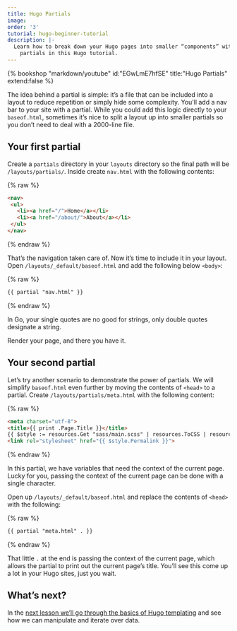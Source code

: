 ```yaml
---
title: Hugo Partials
image: 
order: '3'
tutorial: hugo-beginner-tutorial
description: |-
  Learn how to break down your Hugo pages into smaller “components” with
    partials in this Hugo tutorial.
---
```


{% bookshop "markdown/youtube" id:"EGwLmE7hfSE" title:"Hugo Partials" extend:false %}

The idea behind a partial is simple: it’s a file that can be included into a layout to reduce repetition or simply hide some complexity. You’ll add a nav bar to your site with a partial. While you could add this logic directly to your `baseof.html`, sometimes it’s nice to split a layout up into smaller partials so you don’t need to deal with a 2000-line file.

## Your first partial

Create a `partials` directory in your `layouts` directory so the final path will be `/layouts/partials/`. Inside create `nav.html` with the following contents:

{% raw %}
 ```html
<nav>
  <ul>
    <li><a href="/">Home</a></li>
    <li><a href="/about/">About</a></li>
  </ul>
</nav>
```
{% endraw %}

That’s the navigation taken care of. Now it’s time to include it in your layout. Open `/layouts/_default/baseof.html` and add the following below `<body>`\:

{% raw %}
 ```html
{{ partial "nav.html" }}
```
{% endraw %}

In Go, your single quotes are no good for strings, only double quotes designate a string.

Render your page, and there you have it.

## Your second partial

Let’s try another scenario to demonstrate the power of partials. We will simplify `baseof.html` even further by moving the contents of `<head>` to a partial. Create `/layouts/partials/meta.html` with the following content:

{% raw %}
 ```html
<meta charset="utf-8">
<title>{{ print .Page.Title }}</title>
{{ $style := resources.Get "sass/main.scss" | resources.ToCSS | resources.Minify }}
<link rel="stylesheet" href="{{ $style.Permalink }}">
```
{% endraw %}

In this partial, we have variables that need the context of the current page. Lucky for you, passing the context of the current page can be done with a single character.

Open up `/layouts/_default/baseof.html` and replace the contents of `<head>` with the following:

{% raw %}
 ```html
{{ partial "meta.html" . }}
```
{% endraw %}

That little `.` at the end is passing the context of the current page, which allows the partial to print out the current page’s title. You’ll see this come up a lot in your Hugo sites, just you wait.

## What’s next?

In the [next lesson we’ll go through the basics of Hugo templating](/community/learn/hugo-beginner-tutorial/hugo-templating-basics/) and see how we can manipulate and iterate over data.
